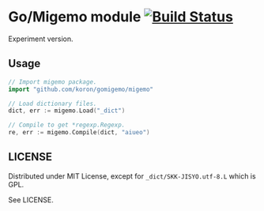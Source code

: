 # Go/Migemo module [![Build Status](https://travis-ci.org/koron/gomigemo.svg)](https://travis-ci.org/koron/gomigemo)

Experiment version.

## Usage

```go
// Import migemo package.
import "github.com/koron/gomigemo/migemo"

// Load dictionary files.
dict, err := migemo.Load("_dict")

// Compile to get *regexp.Regexp.
re, err := migemo.Compile(dict, "aiueo")
```

## LICENSE

Distributed under MIT License,
except for `_dict/SKK-JISYO.utf-8.L` which is GPL.

See LICENSE.
